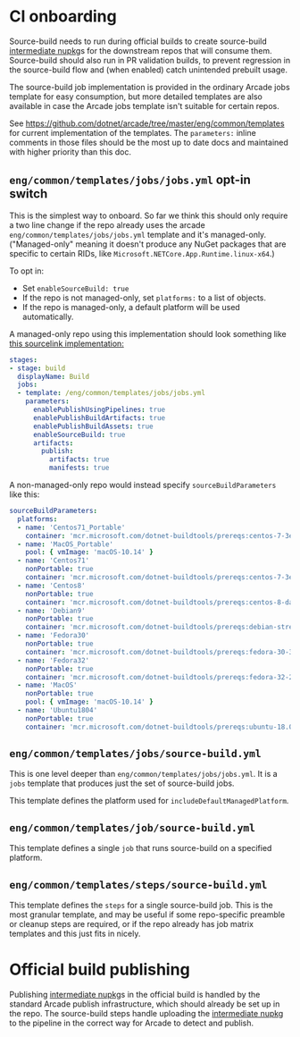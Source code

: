 # CI onboarding

Source-build needs to run during official builds to create source-build
[intermediate nupkg]s for the downstream repos that will consume them.
Source-build should also run in PR validation builds, to prevent regression in
the source-build flow and (when enabled) catch unintended prebuilt usage.

The source-build job implementation is provided in the ordinary Arcade jobs
template for easy consumption, but more detailed templates are also available in
case the Arcade jobs template isn't suitable for certain repos.

See <https://github.com/dotnet/arcade/tree/master/eng/common/templates> for
current implementation of the templates. The `parameters:` inline comments in
those files should be the most up to date docs and maintained with higher
priority than this doc.

## `eng/common/templates/jobs/jobs.yml` opt-in switch

This is the simplest way to onboard. So far we think this should only require a
two line change if the repo already uses the arcade
`eng/common/templates/jobs/jobs.yml` template and it's managed-only.
("Managed-only" meaning it doesn't produce any NuGet packages that are specific
to certain RIDs, like `Microsoft.NETCore.App.Runtime.linux-x64`.)

To opt in:
* Set `enableSourceBuild: true`
* If the repo is not managed-only, set `platforms:` to a list of objects.
* If the repo is managed-only, a default platform will be used automatically.

A managed-only repo using this implementation should look something like
[this sourcelink implementation:](https://github.com/dotnet/sourcelink/blob/dfe619dc722be42d475595c755c958afe6177554/azure-pipelines.yml#L40)

```yaml
stages:
- stage: build
  displayName: Build
  jobs:
  - template: /eng/common/templates/jobs/jobs.yml
    parameters:
      enablePublishUsingPipelines: true
      enablePublishBuildArtifacts: true
      enablePublishBuildAssets: true
      enableSourceBuild: true
      artifacts:
        publish:
          artifacts: true
          manifests: true
```

A non-managed-only repo would instead specify `sourceBuildParameters` like this:

```yaml
sourceBuildParameters:
  platforms:
  - name: 'Centos71_Portable'
    container: 'mcr.microsoft.com/dotnet-buildtools/prereqs:centos-7-3e800f1-20190501005343'
  - name: 'MacOS_Portable'
    pool: { vmImage: 'macOS-10.14' }
  - name: 'Centos71'
    nonPortable: true
    container: 'mcr.microsoft.com/dotnet-buildtools/prereqs:centos-7-3e800f1-20190501005343'
  - name: 'Centos8'
    nonPortable: true
    container: 'mcr.microsoft.com/dotnet-buildtools/prereqs:centos-8-daa5116-20200325130212'
  - name: 'Debian9'
    nonPortable: true
    container: 'mcr.microsoft.com/dotnet-buildtools/prereqs:debian-stretch-20200918130533-047508b'
  - name: 'Fedora30'
    nonPortable: true
    container: 'mcr.microsoft.com/dotnet-buildtools/prereqs:fedora-30-38e0f29-20191126135223'
  - name: 'Fedora32'
    nonPortable: true
    container: 'mcr.microsoft.com/dotnet-buildtools/prereqs:fedora-32-20200512010618-163ed2a'
  - name: 'MacOS'
    nonPortable: true
    pool: { vmImage: 'macOS-10.14' }
  - name: 'Ubuntu1804'
    nonPortable: true
    container: 'mcr.microsoft.com/dotnet-buildtools/prereqs:ubuntu-18.04-20200918145614-047508b'
```

## `eng/common/templates/jobs/source-build.yml`

This is one level deeper than `eng/common/templates/jobs/jobs.yml`. It is a
`jobs` template that produces just the set of source-build jobs.

This template defines the platform used for `includeDefaultManagedPlatform`.

## `eng/common/templates/job/source-build.yml`

This template defines a single `job` that runs source-build on a specified
platform.

## `eng/common/templates/steps/source-build.yml`

This template defines the `steps` for a single source-build job. This is the
most granular template, and may be useful if some repo-specific preamble or
cleanup steps are required, or if the repo already has job matrix templates and
this just fits in nicely.


# Official build publishing

Publishing [intermediate nupkg]s in the official build is handled by the
standard Arcade publish infrastructure, which should already be set up in the
repo. The source-build steps handle uploading the [intermediate nupkg] to the
pipeline in the correct way for Arcade to detect and publish.


[intermediate nupkg]: https://github.com/dotnet/source-build/blob/release/3.1/Documentation/planning/arcade-powered-source-build/intermediate-nupkg.md
